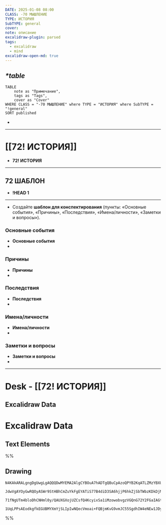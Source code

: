 ```yaml
---
DATE: 2025-01-08 08:00
CLASS: -70 МЫШЛЕНИЕ
TYPE: ИСТОРИЯ
SubTYPE: general
cover: 
note: описание
excalidraw-plugin: parsed
tags:
  - excalidraw
  - mind
excalidraw-open-md: true
---
```

## *\*table*
```dataview
TABLE
	note as "Примечание",
	tags as "Tags",
	cover as "Cover"
WHERE CLASS = "-70 МЫШЛЕНИЕ" where TYPE = "ИСТОРИЯ" where SubTYPE = "!general"
SORT published
```
- 

---
# [[72! ИСТОРИЯ]]
- **72! ИСТОРИЯ**
---
## **72** ШАБЛОН
- **!HEAD 1**
---
- Создайте **шаблон для конспектирования** (пункты: «Основные события», «Причины», «Последствия», «Имена/личности», «Заметки и вопросы»).
### **Основные события**
- **Основные события**
- 
### **Причины**
- **Причины**
- 
### **Последствия**
- **Последствия**
- 
### **Имена/личности**
- **Имена/личности**
- 
### **Заметки и вопросы**
- **Заметки и вопросы**
- 
---

# Desk - [[72! ИСТОРИЯ]]

##  Excalidraw Data
# Excalidraw Data
## Text Elements
%%
## Drawing
```compressed-json
N4KAkARALgngDgUwgLgAQQQDwMYEMA2AlgCYBOuA7hADTgQBuCpAzoQPYB2KqATLZMzYBXUtiRoIACyhQ4zZAHoFAc0JRJQgEYA6bGwC2CgF7N6hbEcK4OCtptbErHALRY8RMpWdx8Q1TdIEfARcZgRmBShcZQUebQA2bQB2GjoghH0EDihmbgBtAF1+CFw4OABlKKhxVFAwSHUMmogiZWlU+oZCBAoAIVxsAGtlUmEOYgBhNnw2Um4IAGIAZgAW

JdwVgAYOyGwRQOyASWr9StHBhCmZuYkFgEYATiS77B4diD3SA6hjjP6hkZjSbTWbzKDkDjMOC4b7vT7fX76ABihHw+EqMGC80EHjh+yyPxOZzYFwA6iR1Nw+OBdvijkTwSSEBisRJiKFJAhiHivgTEQAlYRtDjhXJoTb8Wm8+kZADy0Owahg3DumwlNI+dMJGSRnCgSNw+lRyrQ8Ulmul2uRevKhCMNR46s68L5JwAKlgoABBVpcCRibJMHkIhkw

71fNgUTm4bloDhCNHml0y/QAUXGXojUZCsfQ4KcyixSa1iMzowobvgzVGQnG72Y2FGaIAGtwkkslndtHcVvEAKybPs99s8amdBtN/AATRVKx4AA4EncF46Hqq7vO7uajGwDNw6p16AQhDVNtoeDSAL7Fy0CoEi5hi9DMSQwuDvEYkW32qlOyCf4hKgQd80D7c0AIAWTYYgEHTXBNGCXMADMCDCcDSBIK5QTQA9IF6aZcwgUhlE0XAAAp5zNVAHio

1UqLPPsAEodkgfkEGUBMYXmYjSLIpIwNQecVmoai+FQBjmKvG9vmJC55SgdhIW4eNEw1JDyEyNjxiYQgOGUfcaUgLJ4MQ7hwRPSVdiIEDUHMhBLIgDhDRqOyHOEKAiBFMzSBPKSNTsAArBBsByconLgKCYLghCuW8iyNQGBTGDdXd8AM+oGirbF0hCxSWM1ZgoAMStEGUhN8AcmYhlitAUPwNDDJaUJvVy5LUrKtEr3Aa86CQ1Fwn3S8QEvIA===
```
%%